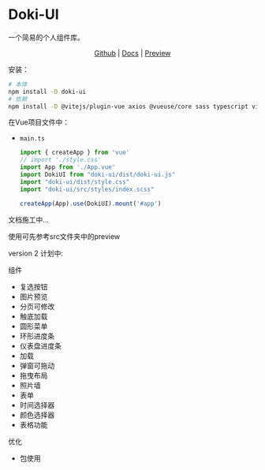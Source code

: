 # Doki-UI
 一个简易的个人组件库。
 
<div align="center">

[Github](https://github.com/CainHappyfish/Doki-UI) | 
[Docs](https://cainhappyfish.github.io/dokiDocs/) |
[Preview](https://doki-ui-preview-rnxg-flxic9tkd-cainhappyfishs-projects.vercel.app/)
    
</div>


安装：

```bash
# 本体
npm install -D doki-ui
# 依赖
npm install -D @vitejs/plugin-vue axios @vueuse/core sass typescript vite vite-plugin-dts vue-tsc
```

在Vue项目文件中：

- `main.ts`
    ```typescript
  import { createApp } from 'vue'
  // import './style.css'
  import App from './App.vue'
  import DokiUI from "doki-ui/dist/doki-ui.js"
  import "doki-ui/dist/style.css"
  import "doki-ui/src/styles/index.scss"
  
  createApp(App).use(DokiUI).mount('#app')
  ```

文档施工中...

使用可先参考src文件夹中的preview

version 2 计划中:

组件

- 复选按钮
- 图片预览
- 分页可修改
- 触底加载 
- 圆形菜单
- 环形进度条
- 仪表盘进度条
- 加载
- 弹窗可拖动
- 拖曳布局
- 照片墙
- 表单
- 时间选择器
- 颜色选择器
- 表格功能

优化
- 包使用
